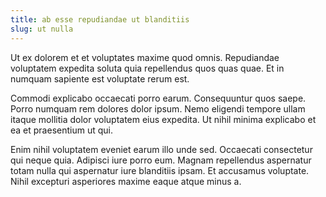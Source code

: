 ```yaml
---
title: ab esse repudiandae ut blanditiis
slug: ut nulla
---
```


Ut ex dolorem et et voluptates maxime quod omnis. Repudiandae voluptatem expedita soluta quia repellendus quos quas quae. Et in numquam sapiente est voluptate rerum est.

Commodi explicabo occaecati porro earum. Consequuntur quos saepe. Porro numquam rem dolores dolor ipsum. Nemo eligendi tempore ullam itaque mollitia dolor voluptatem eius expedita. Ut nihil minima explicabo et ea et praesentium ut qui.

Enim nihil voluptatem eveniet earum illo unde sed. Occaecati consectetur qui neque quia. Adipisci iure porro eum. Magnam repellendus aspernatur totam nulla qui aspernatur iure blanditiis ipsam. Et accusamus voluptate. Nihil excepturi asperiores maxime eaque atque minus a.
